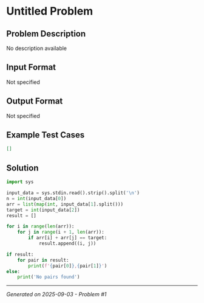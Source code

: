 # Untitled Problem

## Problem Description
No description available

## Input Format
Not specified

## Output Format
Not specified

## Example Test Cases
```json
[]
```

## Solution
```python
import sys

input_data = sys.stdin.read().strip().split('\n')
n = int(input_data[0])
arr = list(map(int, input_data[1].split()))
target = int(input_data[2])
result = []

for i in range(len(arr)):
    for j in range(i + 1, len(arr)):
        if arr[i] + arr[j] == target:
            result.append((i, j))

if result:
    for pair in result:
        print(f'{pair[0]},{pair[1]}')
else:
    print('No pairs found')
```

---
*Generated on 2025-09-03 - Problem #1*